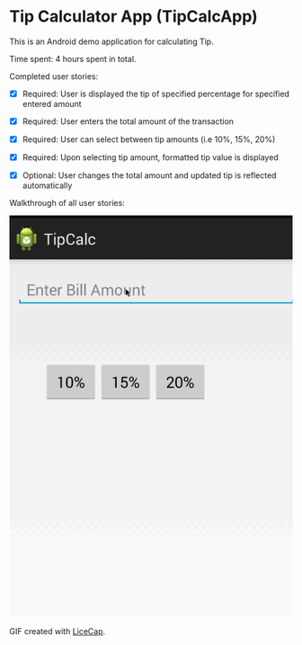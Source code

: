 # Tip Calculator App (TipCalcApp)

This is an Android demo application for calculating Tip. 

Time spent: 4 hours spent in total.

Completed user stories:

 * [x] Required: User is displayed the tip of specified percentage for specified entered amount
 * [x] Required: User enters the total amount of the transaction
 * [x] Required: User can select between tip amounts (i.e 10%, 15%, 20%)
 * [x] Required: Upon selecting tip amount, formatted tip value is displayed
 * [x] Optional: User changes the total amount and updated tip is reflected automatically
 


Walkthrough of all user stories:

![Video Walkthrough](tipcalc_App.gif)

GIF created with [LiceCap](http://www.cockos.com/licecap/).

